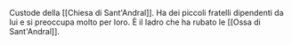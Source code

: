 Custode della [[Chiesa di Sant'Andral]].
Ha dei piccoli fratelli dipendenti da lui e si preoccupa molto per loro.
È il ladro che ha rubato le [[Ossa di Sant'Andral]].
